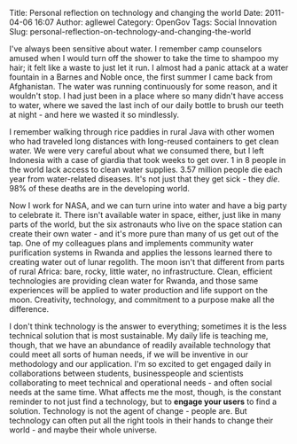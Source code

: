Title: Personal reflection on technology and changing the world
Date: 2011-04-06 16:07
Author: agllewel
Category: OpenGov
Tags: Social Innovation
Slug: personal-reflection-on-technology-and-changing-the-world

I've always been sensitive about water. I remember camp counselors
amused when I would turn off the shower to take the time to shampoo my
hair; it felt like a waste to just let it run. I almost had a panic
attack at a water fountain in a Barnes and Noble once, the first summer
I came back from Afghanistan. The water was running continuously for
some reason, and it wouldn't stop. I had just been in a place where so
many didn't have access to water, where we saved the last inch of our
daily bottle to brush our teeth at night - and here we wasted it so
mindlessly.

I remember walking through rice paddies in rural Java with other women
who had traveled long distances with long-reused containers to get clean
water. We were very careful about what we consumed there, but I left
Indonesia with a case of giardia that took weeks to get over. 1 in 8
people in the world lack access to clean water supplies. 3.57 million
people die each year from water-related diseases. It's not just that
they get sick - they *die*. 98% of these deaths are in the developing
world.

Now I work for NASA, and we can turn urine into water and have a big
party to celebrate it. There isn't available water in space, either,
just like in many parts of the world, but the six astronauts who live on
the space station can create their own water - and it's more pure than
many of us get out of the tap. One of my colleagues plans and implements
community water purification systems in Rwanda and applies the lessons
learned there to creating water out of lunar regolith. The moon isn't
that different from parts of rural Africa: bare, rocky, little water, no
infrastructure. Clean, efficient technologies are providing clean water
for Rwanda, and those same experiences will be applied to water
production and life support on the moon. Creativity, technology, and
commitment to a purpose make all the difference.

I don't think technology is the answer to everything; sometimes it is
the less technical solution that is most sustainable. My daily life is
teaching me, though, that we have an abundance of readily available
technology that could meet all sorts of human needs, if we will be
inventive in our methodology and our application. I'm so excited to get
engaged daily in collaborations between students, businesspeople and
scientists collaborating to meet technical and operational needs - and
often social needs at the same time. What affects me the most, though,
is the constant reminder to not just find a technology, but to **engage
your users** to find a solution. Technology is not the agent of change -
people are. But technology can often put all the right tools in their
hands to change their world - and maybe their whole universe.
